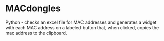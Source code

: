 # MACdongles
Python - checks an excel file for MAC addresses and generates a widget with each MAC address on a labeled button that, when clicked, copies the mac address to the clipboard.
